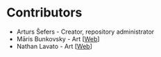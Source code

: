 Contributors
=====

* Arturs Šefers - Creator, repository administrator
* Māris Bunkovsky - Art [[Web](http://bunkovsky.com/)]
* Nathan Lavato - Art [[Web](http://nathan-lovato.com/)]
